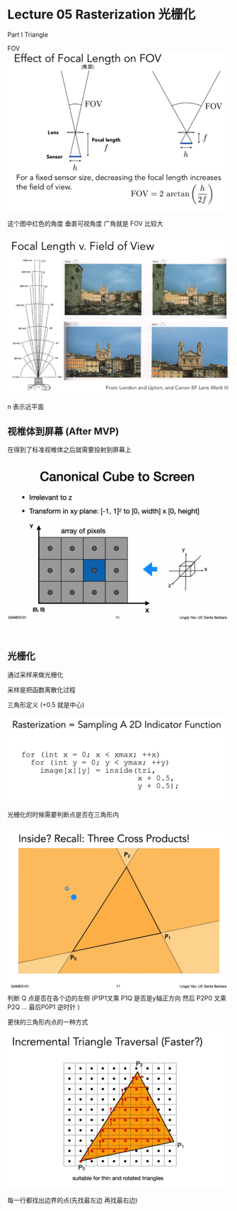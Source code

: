# Lecture 05 Rasterization 光栅化

Part I Triangle


FOV
![image](https://raw.githubusercontent.com/lumixraku/NotesForGraphics/master/images/fov.jpg)

这个图中红色的角度  垂直可视角度
广角就是 FOV 比较大

![image](https://raw.githubusercontent.com/lumixraku/NotesForGraphics/master/images/fov2.jpg)

n 表示近平面

## 视椎体到屏幕 (After MVP)
在得到了标准视椎体之后就需要投射到屏幕上

![image](https://raw.githubusercontent.com/lumixraku/NotesForGraphics/master/images/screen.jpg)

## 光栅化

通过采样来做光栅化

采样是把函数离散化过程


三角形定义  (+0.5 就是中心)

![image](https://raw.githubusercontent.com/lumixraku/NotesForGraphics/master/images/inside1.jpg)

光栅化的时候需要判断点是否在三角形内

![image](https://raw.githubusercontent.com/lumixraku/NotesForGraphics/master/images/inside.jpg)
判断 Q 点是否在各个边的左侧 (P1P1叉乘 P1Q 是否是y轴正方向  然后 P2P0 叉乘 P2Q ... 最后P0P1 逆时针 )

更快的三角形内点的一种方式

![image](https://raw.githubusercontent.com/lumixraku/NotesForGraphics/master/images/inside2.jpg)

每一行都找出边界的点(先找最左边 再找最右边)
